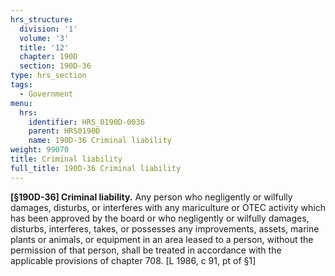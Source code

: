 ```yaml
---
hrs_structure:
  division: '1'
  volume: '3'
  title: '12'
  chapter: 190D
  section: 190D-36
type: hrs_section
tags:
  - Government
menu:
  hrs:
    identifier: HRS_0190D-0036
    parent: HRS0190D
    name: 190D-36 Criminal liability
weight: 99070
title: Criminal liability
full_title: 190D-36 Criminal liability
---
```

**[§190D-36] Criminal liability.** Any person who negligently or wilfully damages, disturbs, or interferes with any mariculture or OTEC activity which has been approved by the board or who negligently or wilfully damages, disturbs, interferes, takes, or possesses any improvements, assets, marine plants or animals, or equipment in an area leased to a person, without the permission of that person, shall be treated in accordance with the applicable provisions of chapter 708\. [L 1986, c 91, pt of §1]